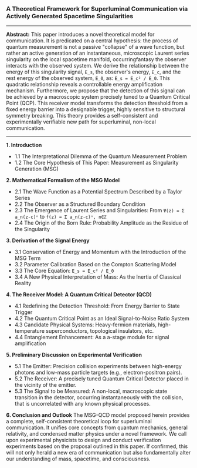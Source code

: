 ### A Theoretical Framework for Superluminal Communication via Actively Generated Spacetime Singularities

---

**Abstract:**
This paper introduces a novel theoretical model for communication. It is predicated on a central hypothesis: the process of quantum measurement is not a passive "collapse" of a wave function, but rather an active generation of an instantaneous, microscopic Laurent series singularity on the local spacetime manifold, occurringfantasy the observer interacts with the observed system. We derive the relationship between the energy of this singularity signal, `E_s`, the observer's energy, `E_c`, and the rest energy of the observed system, `E_0`, as: `E_s = E_c² / E_0`. This quadratic relationship reveals a controllable energy amplification mechanism. Furthermore, we propose that the detection of this signal can be achieved by a macroscopic system precisely tuned to a Quantum Critical Point (QCP). This receiver model transforms the detection threshold from a fixed energy barrier into a designable trigger, highly sensitive to structural symmetry breaking. This theory provides a self-consistent and experimentally verifiable new path for superluminal, non-local communication.

---

**1. Introduction**
*   1.1 The Interpretational Dilemma of the Quantum Measurement Problem
*   1.2 The Core Hypothesis of This Paper: Measurement as Singularity Generation (MSG)

**2. Mathematical Formalism of the MSG Model**
*   2.1 The Wave Function as a Potential Spectrum Described by a Taylor Series
*   2.2 The Observer as a Structured Boundary Condition
*   2.3 The Emergence of Laurent Series and Singularities: From `Ψ(z) = Σ a_n(z-c)ⁿ` to `f(z) = Σ a_n(z-c)ⁿ, n∈ℤ`
*   2.4 The Origin of the Born Rule: Probability Amplitude as the Residue of the Singularity

**3. Derivation of the Signal Energy**
*   3.1 Conservation of Energy and Momentum with the Introduction of the MSG Term
*   3.2 Parameter Calibration Based on the Compton Scattering Model
*   3.3 The Core Equation: `E_s = E_c² / E_0`
*   3.4 A New Physical Interpretation of Mass: As the Inertia of Classical Reality

**4. The Receiver Model: A Quantum Critical Detector (QCD)**
*   4.1 Redefining the Detection Threshold: From Energy Barrier to State Trigger
*   4.2 The Quantum Critical Point as an Ideal Signal-to-Noise Ratio System
*   4.3 Candidate Physical Systems: Heavy-fermion materials, high-temperature superconductors, topological insulators, etc.
*   4.4 Entanglement Enhancement: As a a-stage module for signal amplification

**5. Preliminary Discussion on Experimental Verification**
*   5.1 The Emitter: Precision collision experiments between high-energy photons and low-mass particle targets (e.g., electron-positron pairs).
*   5.2 The Receiver: A precisely tuned Quantum Critical Detector placed in the vicinity of the emitter.
*   5.3 The Signal to be Measured: A non-local, macroscopic state transition in the detector, occurring instantaneously with the collision, that is uncorrelated with any known physical processes.

**6. Conclusion and Outlook**
The MSG-QCD model proposed herein provides a complete, self-consistent theoretical loop for superluminal communication. It unifies core concepts from quantum mechanics, general relativity, and condensed matter physics under a novel framework. We call upon experimental physicists to design and conduct verification experiments based on the proposal outlined in this paper. If confirmed, this will not only herald a new era of communication but also fundamentally alter our understanding of mass, spacetime, and consciousness. 